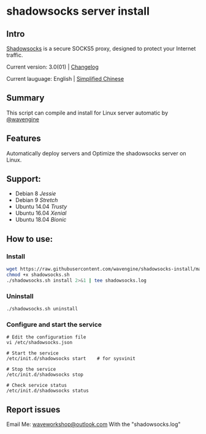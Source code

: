 # shadowsocks server install

## Intro

[Shadowsocks](https://shadowsocks.org) is a secure SOCKS5 proxy, designed to protect your Internet traffic.

Current version: 3.0(01) | [Changelog](/change.log)

Current lauguage: English | [Simplified Chinese](/README_CN.md)


## Summary

This script can compile and install for Linux server automatic by [@wavengine](https://github.com/wavengine)

## Features

Automatically deploy servers and Optimize the shadowsocks server on Linux.

## Support:

* Debian 8 *Jessie*
* Debian 9 *Stretch*
* Ubuntu 14.04 *Trusty*
* Ubuntu 16.04 *Xenial*
* Ubuntu 18.04 *Bionic*

## How to use:

### Install
```bash
wget https://raw.githubusercontent.com/wavengine/shadowsocks-install/master/shadowsocks.sh
chmod +x shadowsocks.sh
./shadowsocks.sh install 2>&1 | tee shadowsocks.log
```

### Uninstall

```bash
./shadowsocks.sh uninstall
```

### Configure and start the service
```
# Edit the configuration file
vi /etc/shadowsocks.json

# Start the service
/etc/init.d/shadowsocks start    # for sysvinit

# Stop the service
/etc/init.d/shadowsocks stop

# Check service status
/etc/init.d/shadowsocks status
```

## Report issues

Email Me: waveworkshop@outlook.com
With the "shadowsocks.log"
